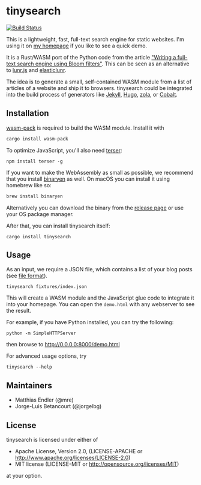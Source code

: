 # tinysearch

[![Build
Status](https://travis-ci.org/mre/tinysearch.svg?branch=master)](https://travis-ci.org/mre/tinysearch)

This is a lightweight, fast, full-text search engine for static websites.
I'm using it on [my homepage](https://endler.dev/2019/tinysearch/) if you like to see a quick demo.

It is a Rust/WASM port of the Python code from the article ["Writing a
full-text search engine using Bloom
filters"](https://www.stavros.io/posts/bloom-filter-search-engine/). This can be
seen as an alternative to [lunr.js](https://lunrjs.com/) and
[elasticlunr](http://elasticlunr.com/).

The idea is to generate a small, self-contained WASM module from a list of
articles of a website and ship it to browsers.
tinysearch could be integrated into the build process of generators like
[Jekyll](https://jekyllrb.com/), [Hugo](https://gohugo.io/),
[zola](https://www.getzola.org/), or
[Cobalt](https://github.com/cobalt-org/cobalt.rs).

## Installation

[wasm-pack](https://rustwasm.github.io/wasm-pack/) is required to build the WASM module. Install it with

```sh
cargo install wasm-pack
```

To optimize JavaScript, you'll also need [terser](https://github.com/terser/terser):

```
npm install terser -g
```

If you want to make the WebAssembly as small as possible, we recommend that you install [binaryen](https://github.com/WebAssembly/binaryen) as well.
On macOS you can install it using homebrew like so:

```sh
brew install binaryen
```

Alternatively you can download the binary from the [release
page](https://github.com/WebAssembly/binaryen/releases) or use your OS package
manager.

After that, you can install tinysearch itself:

```
cargo install tinysearch
```

## Usage

As an input, we require a JSON file, which contains a list of your blog posts
(see [file format](fixtures/index.json)).

```
tinysearch fixtures/index.json
```

This will create a WASM module and the JavaScript glue code to integrate it into
your homepage. You can open the `demo.html` with any webserver to see the
result.

For example, if you have Python installed, you can try the following:

```
python -m SimpleHTTPServer
```

then browse to http://0.0.0.0:8000/demo.html

For advanced usage options, try

```
tinysearch --help
```

## Maintainers

* Matthias Endler (@mre)
* Jorge-Luis Betancourt (@jorgelbg)

## License

tinysearch is licensed under either of

* Apache License, Version 2.0, (LICENSE-APACHE or
  http://www.apache.org/licenses/LICENSE-2.0)
* MIT license (LICENSE-MIT or http://opensource.org/licenses/MIT)

at your option.


[wasm-pack]: https://github.com/rustwasm/wasm-pack

